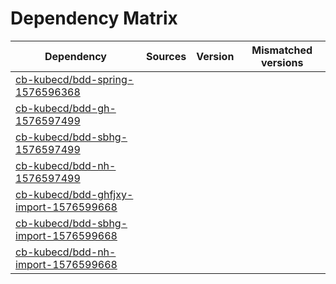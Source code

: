 # Dependency Matrix

Dependency | Sources | Version | Mismatched versions
---------- | ------- | ------- | -------------------
[cb-kubecd/bdd-spring-1576596368](https://github.com/cb-kubecd/bdd-spring-1576596368.git) |  | []() | 
[cb-kubecd/bdd-gh-1576597499](https://github.com/cb-kubecd/bdd-gh-1576597499.git) |  | []() | 
[cb-kubecd/bdd-sbhg-1576597499](https://github.com/cb-kubecd/bdd-sbhg-1576597499.git) |  | []() | 
[cb-kubecd/bdd-nh-1576597499](https://github.com/cb-kubecd/bdd-nh-1576597499.git) |  | []() | 
[cb-kubecd/bdd-ghfjxy-import-1576599668](https://github.com/cb-kubecd/bdd-ghfjxy-import-1576599668.git) |  | []() | 
[cb-kubecd/bdd-sbhg-import-1576599668](https://github.com/cb-kubecd/bdd-sbhg-import-1576599668.git) |  | []() | 
[cb-kubecd/bdd-nh-import-1576599668](https://github.com/cb-kubecd/bdd-nh-import-1576599668.git) |  | []() | 
